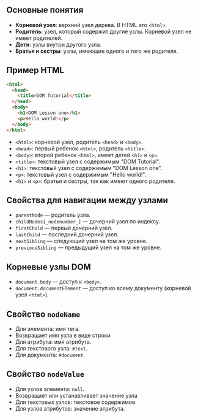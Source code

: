 ## Основные понятия

- **Корневой узел**: верхний узел дерева. В HTML это `<html>`.
- **Родитель**: узел, который содержит другие узлы. Корневой узел не имеет родителей.
- **Дети**: узлы внутри другого узла.
- **Братья и сестры**: узлы, имеющие одного и того же родителя.

## Пример HTML

```html
<html>  
  <head>  
    <title>DOM Tutorial</title>  
  </head>  
  <body>  
    <h1>DOM Lesson one</h1>  
    <p>Hello world!</p>  
  </body>  
</html>
```

- `<html>`: корневой узел, родитель `<head>` и `<body>`.
- `<head>`: первый ребенок `<html>`, родитель `<title>`.
- `<body>`: второй ребенок `<html>`, имеет детей `<h1>` и `<p>`.
- `<title>`: текстовый узел с содержимым "DOM Tutorial".
- `<h1>`: текстовый узел с содержимым "DOM Lesson one".
- `<p>`: текстовый узел с содержимым "Hello world!".
- `<h1>` и `<p>`: братья и сестры, так как имеют одного родителя.

## Свойства для навигации между узлами

- `parentNode` — родитель узла.
- `childNodes[_nodenumber_]` — дочерний узел по индексу.
- `firstChild` — первый дочерний узел.
- `lastChild` — последний дочерний узел.
- `nextSibling` — следующий узел на том же уровне.
- `previousSibling` — предыдущий узел на том же уровне.

## Корневые узлы DOM

- `document.body` — доступ к `<body>`.
- `document.documentElement` — доступ ко всему документу (корневой узел `<html>`).

## Свойство `nodeName` 

- Для элемента: имя тега.
- Возвращает имя узла в виде строки
- Для атрибута: имя атрибута.
- Для текстового узла: `#text`.
- Для документа: `#document`.

## Свойство `nodeValue`

- Для узлов элемента: `null`.
- Возвращает или устанавливает значение узла
- Для текстовых узлов: текстовое содержимое.
- Для узлов атрибутов: значение атрибута.